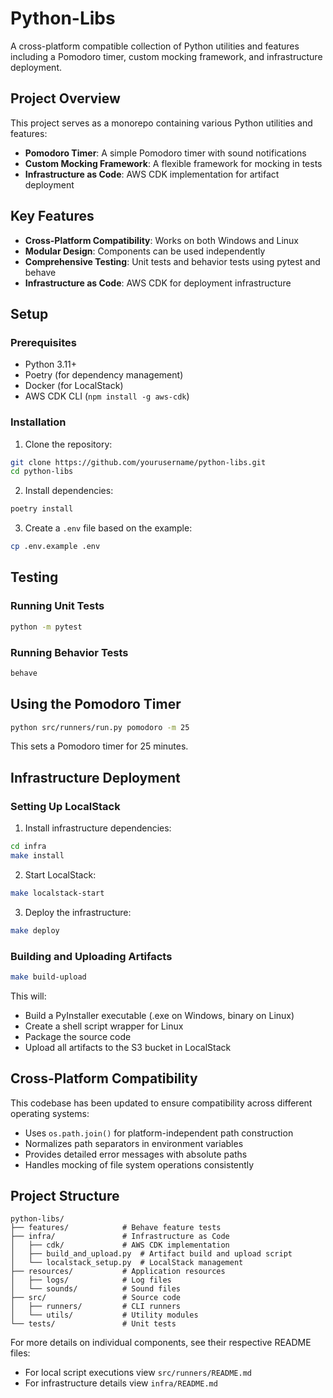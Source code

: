 # Python-Libs

A cross-platform compatible collection of Python utilities and features including a Pomodoro timer, custom mocking framework, and infrastructure deployment.

## Project Overview

This project serves as a monorepo containing various Python utilities and features:

- **Pomodoro Timer**: A simple Pomodoro timer with sound notifications
- **Custom Mocking Framework**: A flexible framework for mocking in tests
- **Infrastructure as Code**: AWS CDK implementation for artifact deployment

## Key Features

- **Cross-Platform Compatibility**: Works on both Windows and Linux
- **Modular Design**: Components can be used independently
- **Comprehensive Testing**: Unit tests and behavior tests using pytest and behave
- **Infrastructure as Code**: AWS CDK for deployment infrastructure

## Setup

### Prerequisites

- Python 3.11+
- Poetry (for dependency management)
- Docker (for LocalStack)
- AWS CDK CLI (`npm install -g aws-cdk`)

### Installation

1. Clone the repository:

```bash
git clone https://github.com/yourusername/python-libs.git
cd python-libs
```

2. Install dependencies:

```bash
poetry install
```

3. Create a `.env` file based on the example:

```bash
cp .env.example .env
```

## Testing

### Running Unit Tests

```bash
python -m pytest
```

### Running Behavior Tests

```bash
behave
```

## Using the Pomodoro Timer

```bash
python src/runners/run.py pomodoro -m 25
```

This sets a Pomodoro timer for 25 minutes.

## Infrastructure Deployment

### Setting Up LocalStack

1. Install infrastructure dependencies:

```bash
cd infra
make install
```

2. Start LocalStack:

```bash
make localstack-start
```

3. Deploy the infrastructure:

```bash
make deploy
```

### Building and Uploading Artifacts

```bash
make build-upload
```

This will:
- Build a PyInstaller executable (.exe on Windows, binary on Linux)
- Create a shell script wrapper for Linux
- Package the source code
- Upload all artifacts to the S3 bucket in LocalStack

## Cross-Platform Compatibility

This codebase has been updated to ensure compatibility across different operating systems:

- Uses `os.path.join()` for platform-independent path construction
- Normalizes path separators in environment variables
- Provides detailed error messages with absolute paths
- Handles mocking of file system operations consistently

## Project Structure

```
python-libs/
├── features/            # Behave feature tests
├── infra/               # Infrastructure as Code
│   ├── cdk/             # AWS CDK implementation
│   ├── build_and_upload.py  # Artifact build and upload script
│   └── localstack_setup.py  # LocalStack management
├── resources/           # Application resources
│   ├── logs/            # Log files
│   └── sounds/          # Sound files
├── src/                 # Source code
│   ├── runners/         # CLI runners
│   └── utils/           # Utility modules
└── tests/               # Unit tests
```

For more details on individual components, see their respective README files:
- For local script executions view `src/runners/README.md`
- For infrastructure details view `infra/README.md`
